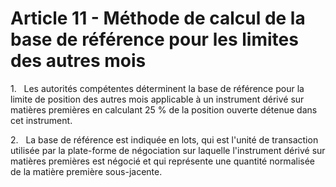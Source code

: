 # Article 11 - Méthode de calcul de la base de référence pour les limites des autres mois


1.   Les autorités compétentes déterminent la base de référence pour la limite de position des autres mois applicable à un instrument dérivé sur matières premières en calculant 25 % de la position ouverte détenue dans cet instrument.

2.   La base de référence est indiquée en lots, qui est l'unité de transaction utilisée par la plate-forme de négociation sur laquelle l'instrument dérivé sur matières premières est négocié et qui représente une quantité normalisée de la matière première sous-jacente.
